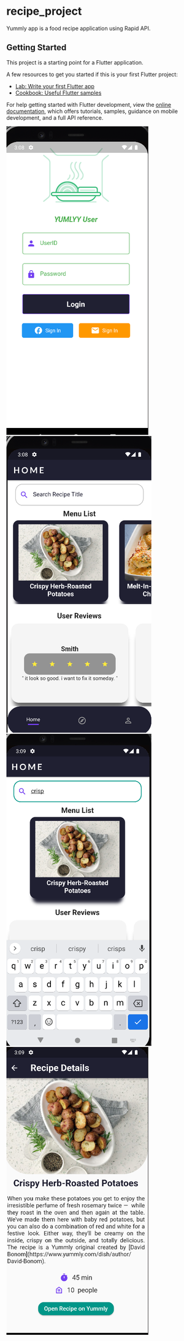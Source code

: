 # recipe_project

Yummly app is a food recipe application using Rapid API.

## Getting Started

This project is a starting point for a Flutter application.

A few resources to get you started if this is your first Flutter project:

- [Lab: Write your first Flutter app](https://docs.flutter.dev/get-started/codelab)
- [Cookbook: Useful Flutter samples](https://docs.flutter.dev/cookbook)

For help getting started with Flutter development, view the
[online documentation](https://docs.flutter.dev/), which offers tutorials,
samples, guidance on mobile development, and a full API reference.

![plot](./assets/images//Loginpage/login.png)
![plot](./assets/images//Loginpage/homepage.png)
![plot](./assets/images//Loginpage/search.png)
![plot](./assets/images//Loginpage/details.png)
